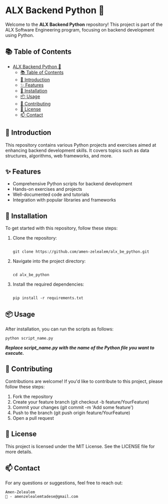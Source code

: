 # ALX Backend Python 🐍

Welcome to the **ALX Backend Python** repository! This project is part of the ALX Software Engineering program, focusing on backend development using Python.

## 📚 Table of Contents

- [ALX Backend Python 🐍](#alx-backend-python-)
  - [📚 Table of Contents](#-table-of-contents)
  - [📖 Introduction](#-introduction)
  - [✨ Features](#-features)
  - [🚀 Installation](#-installation)
  - [📦 Usage](#-usage)
  - [🤝 Contributing](#-contributing)
  - [📝 License](#-license)
  - [📫 Contact](#-contact)

## 📖 Introduction

This repository contains various Python projects and exercises aimed at enhancing backend development skills. It covers topics such as data structures, algorithms, web frameworks, and more.

## ✨ Features

- Comprehensive Python scripts for backend development
- Hands-on exercises and projects
- Well-documented code and tutorials
- Integration with popular libraries and frameworks

## 🚀 Installation

To get started with this repository, follow these steps:

1. Clone the repository:

   ```

   git clone https://github.com/amen-zelealem/alx_be_python.git

   ```

2. Navigate into the project directory:
   
   ```

   cd alx_be_python

   ```

3. Install the required dependencies: 

    ```

    pip install -r requirements.txt

    ```

## 📦 Usage

After installation, you can run the scripts as follows:


    
    python script_name.py

    

***Replace script_name.py with the name of the Python file you want to execute.***

## 🤝 Contributing
Contributions are welcome! If you'd like to contribute to this project, please follow these steps:

   1. Fork the repository
   2. Create your feature branch (git checkout -b feature/YourFeature)
   3. Commit your changes (git commit -m 'Add some feature')
   4. Push to the branch (git push origin feature/YourFeature)
   5. Open a pull request

## 📝 License
This project is licensed under the MIT License. See the LICENSE file for more details.

## 📫 Contact
For any questions or suggestions, feel free to reach out:

    Amen-Zelealem
    📩 - amenzelealemtadese@gmail.com